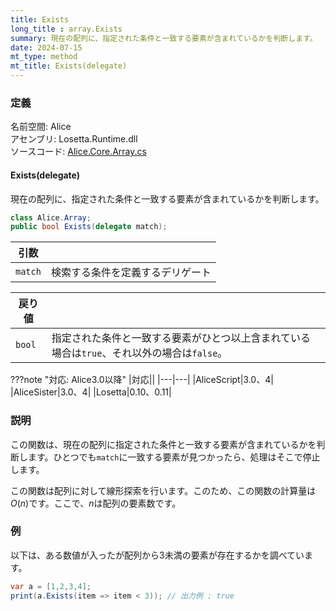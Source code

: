 ```yaml
---
title: Exists
long_title : array.Exists
summary: 現在の配列に、指定された条件と一致する要素が含まれているかを判断します。
date: 2024-07-15
mt_type: method
mt_title: Exists(delegate)
---
```


### 定義
名前空間: Alice<br/>
アセンブリ: Losetta.Runtime.dll<br/>
ソースコード: [Alice.Core.Array.cs](https://github.com/WSOFT-Project/Losetta/blob/master/Losetta.Runtime/Core/Extension/Alice.Core.Array.cs)

#### Exists(delegate)

現在の配列に、指定された条件と一致する要素が含まれているかを判断します。

```cs title="AliceScript"
class Alice.Array;
public bool Exists(delegate match);
```

|引数| |
|-|-|
|`match`|検索する条件を定義するデリゲート|

|戻り値| |
|-|-|
|`bool`|指定された条件と一致する要素がひとつ以上含まれている場合は`true`、それ以外の場合は`false`。|

???note "対応: Alice3.0以降"
    |対応||
    |---|---|
    |AliceScript|3.0、4|
    |AliceSister|3.0、4|
    |Losetta|0.10、0.11|

### 説明
この関数は、現在の配列に指定された条件と一致する要素が含まれているかを判断します。ひとつでも`match`に一致する要素が見つかったら、処理はそこで停止します。

この関数は配列に対して線形探索を行います。このため、この関数の計算量は$O(n)$です。ここで、$n$は配列の要素数です。

### 例
以下は、ある数値が入ったが配列から3未満の要素が存在するかを調べています。

```cs title="AliceScript"
var a = [1,2,3,4];
print(a.Exists(item => item < 3)); // 出力例 : true
```
